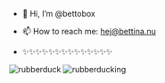 - 👋 Hi, I’m @bettobox


- 📫 How to reach me: hej@bettina.nu
- ✨✨✨✨✨✨✨✨✨✨✨✨✨✨

<!---
bettobox/bettobox is a ✨ special ✨ repository because its `README.md` (this file) appears on your GitHub profile.
You can click the Preview link to take a look at your changes. - 👀 I’m interested in developing
- 🌱 I’m currently learning everything
--->
![rubberduck](https://user-images.githubusercontent.com/115184165/233302361-ce1fd157-c6a1-4c1d-bc96-0158a14aed33.png)
![rubberducking](https://user-images.githubusercontent.com/115184165/233302463-65805903-b684-4ebb-b674-e46e5863188e.png)

